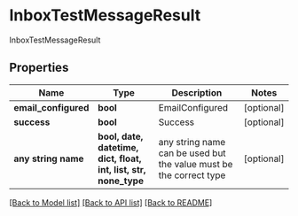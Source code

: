 # InboxTestMessageResult

InboxTestMessageResult

## Properties
Name | Type | Description | Notes
------------ | ------------- | ------------- | -------------
**email_configured** | **bool** | EmailConfigured | [optional] 
**success** | **bool** | Success | [optional] 
**any string name** | **bool, date, datetime, dict, float, int, list, str, none_type** | any string name can be used but the value must be the correct type | [optional]

[[Back to Model list]](../README.md#documentation-for-models) [[Back to API list]](../README.md#documentation-for-api-endpoints) [[Back to README]](../README.md)


